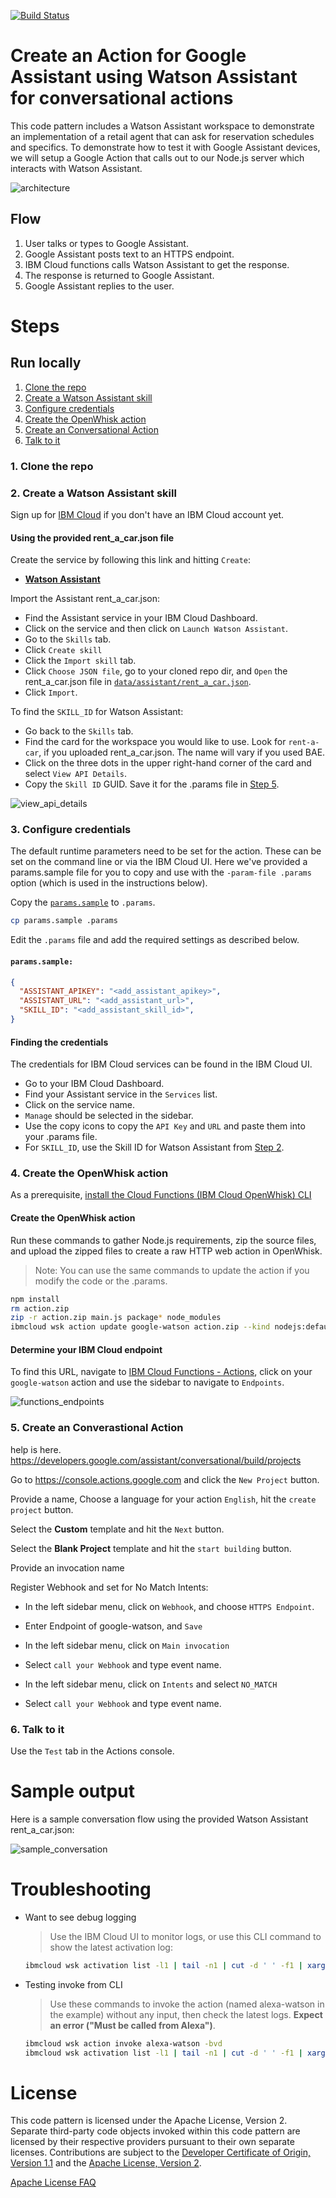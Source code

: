 [![Build Status](https://travis-ci.com/IBM/watson-google-assistant.svg?branch=master)](https://travis-ci.com/IBM/watson-google-assistant)

# Create an Action for Google Assistant using Watson Assistant for conversational actions

This code pattern includes a Watson Assistant workspace to demonstrate an implementation of a retail agent that can ask for reservation schedules and specifics. To demonstrate how to test it with Google Assistant devices, we will setup a Google Action that calls out to our Node.js server which interacts with Watson Assistant.

![architecture](doc/source/images/architecture.png)

## Flow

1. User talks or types to Google Assistant.
2. Google Assistant posts text to an HTTPS endpoint.
3. IBM Cloud functions calls Watson Assistant to get the response.
4. The response is returned to Google Assistant.
5. Google Assistant replies to the user.

# Steps

## Run locally

1. [Clone the repo](#1-clone-the-repo)
1. [Create a Watson Assistant skill](#2-create-a-watson-assistant-skill)
1. [Configure credentials](#3-configure-credentials)
1. [Create the OpenWhisk action](#4-create-the-openwhisk-action)
1. [Create an Conversational Action](#5-create-conversational-action)
1. [Talk to it](#6-talk-to-it)

### 1. Clone the repo

### 2. Create a Watson Assistant skill

Sign up for [IBM Cloud](https://cloud.ibm.com/registration/) if you don't have an IBM Cloud account yet.


#### Using the provided rent_a_car.json file

Create the service by following this link and hitting `Create`:

* [**Watson Assistant**](https://cloud.ibm.com/catalog/services/watson-assistant)

Import the Assistant rent_a_car.json:

* Find the Assistant service in your IBM Cloud Dashboard.
* Click on the service and then click on `Launch Watson Assistant`.
* Go to the `Skills` tab.
* Click `Create skill`
* Click the `Import skill` tab.
* Click `Choose JSON file`, go to your cloned repo dir, and `Open` the rent_a_car.json file in [`data/assistant/rent_a_car.json`](data/assistant/rent_a_car.json).
* Click `Import`.

To find the `SKILL_ID` for Watson Assistant:

* Go back to the `Skills` tab.
* Find the card for the workspace you would like to use. Look for `rent-a-car`, if you uploaded rent_a_car.json. The name will vary if you used BAE.
* Click on the three dots in the upper right-hand corner of the card and select `View API Details`.
* Copy the `Skill ID` GUID. Save it for the .params file in [Step 5](#5-configure-credentials).

![view_api_details](doc/source/images/view_api_details.png)

### 3. Configure credentials

The default runtime parameters need to be set for the action.
These can be set on the command line or via the IBM Cloud UI.
Here we've provided a params.sample file for you to copy and use
with the `-param-file .params` option (which is used in the instructions below).

Copy the [`params.sample`](params.sample) to `.params`.

```bash
cp params.sample .params
```

Edit the `.params` file and add the required settings as described below.

#### `params.sample:`

```json
{
  "ASSISTANT_APIKEY": "<add_assistant_apikey>",
  "ASSISTANT_URL": "<add_assistant_url>",
  "SKILL_ID": "<add_assistant_skill_id>",
}
```

#### Finding the credentials

The credentials for IBM Cloud services can be found in the IBM Cloud UI.

* Go to your IBM Cloud Dashboard.
* Find your Assistant service in the `Services` list.
* Click on the service name.
* `Manage` should be selected in the sidebar.
* Use the copy icons to copy the `API Key` and `URL` and paste them into your .params file.
* For `SKILL_ID`, use the Skill ID for Watson Assistant from [Step 2](#2-create-a-watson-assistant-skill).

### 4. Create the OpenWhisk action

As a prerequisite, [install the Cloud Functions (IBM Cloud OpenWhisk) CLI](https://cloud.ibm.com/docs/openwhisk?topic=cloud-functions-cli_install)

#### Create the OpenWhisk action

Run these commands to gather Node.js requirements, zip the source files, and upload the zipped files
to create a raw HTTP web action in OpenWhisk.

> Note: You can use the same commands to update the action if you modify the code or the .params.

```sh
npm install
rm action.zip
zip -r action.zip main.js package* node_modules
ibmcloud wsk action update google-watson action.zip --kind nodejs:default --web raw --param-file .params
```

#### Determine your IBM Cloud endpoint

To find this URL, navigate to [IBM Cloud Functions - Actions](https://cloud.ibm.com/openwhisk/actions), click on your
`google-watson` action and use the sidebar to navigate to `Endpoints`.

![functions_endpoints](doc/source/images/functions_endpoints.png)

### 5. Create an Converastional Action

help is here.
https://developers.google.com/assistant/conversational/build/projects

Go to https://console.actions.google.com and click the `New Project` button.

Provide a name, Choose a language for your action `English`, hit the `create project` button.

Select the **Custom** template and hit the `Next` button.

Select the **Blank Project** template and hit the `start building` button.

Provide an invocation name

Register Webhook and set for No Match Intents:

* In the left sidebar menu, click on `Webhook`, and choose `HTTPS Endpoint`.

* Enter Endpoint of google-watson, and `Save`

* In the left sidebar menu, click on `Main invocation`

* Select `call your Webhook` and type event name.

* In the left sidebar menu, click on `Intents` and select `NO_MATCH`

* Select `call your Webhook` and type event name.

### 6. Talk to it

Use the `Test` tab in the Actions console.


# Sample output

Here is a sample conversation flow using the provided Watson Assistant rent_a_car.json:

![sample_conversation](doc/source/images/sample_conversation.png)

# Troubleshooting

* Want to see debug logging

  > Use the IBM Cloud UI to monitor logs, or use this CLI command to show the latest activation log:

  ```bash
  ibmcloud wsk activation list -l1 | tail -n1 | cut -d ' ' -f1 | xargs ibmcloud wsk activation logs
  ```

* Testing invoke from CLI

  > Use these commands to invoke the action (named alexa-watson in the example) without any input, then check the latest logs. **Expect an error ("Must be called from Alexa")**.

  ```bash
  ibmcloud wsk action invoke alexa-watson -bvd
  ibmcloud wsk activation list -l1 | tail -n1 | cut -d ' ' -f1 | xargs ibmcloud wsk activation logs
  ```

# License

This code pattern is licensed under the Apache License, Version 2. Separate third-party code objects invoked within this code pattern are licensed by their respective providers pursuant to their own separate licenses. Contributions are subject to the [Developer Certificate of Origin, Version 1.1](https://developercertificate.org/) and the [Apache License, Version 2](https://www.apache.org/licenses/LICENSE-2.0.txt).

[Apache License FAQ](https://www.apache.org/foundation/license-faq.html#WhatDoesItMEAN)
